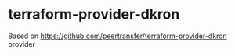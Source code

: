 # terraform-provider-dkron
Based on https://github.com/peertransfer/terraform-provider-dkron provider
